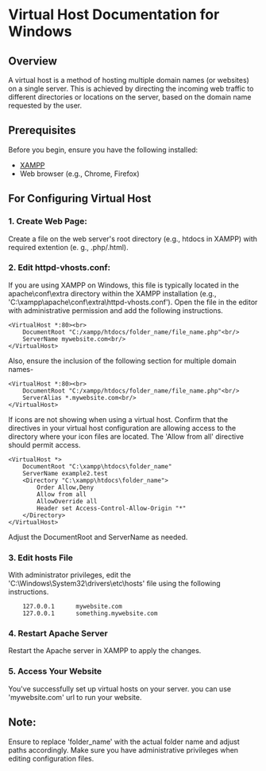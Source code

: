 # Virtual Host Documentation for Windows

## Overview

A virtual host is a method of hosting multiple domain names (or websites) on a single server. This is achieved by directing the incoming web traffic to different directories or locations on the server, based on the domain name requested by the user.

## Prerequisites

Before you begin, ensure you have the following installed:

- [XAMPP](https://www.apachefriends.org/index.html)
- Web browser (e.g., Chrome, Firefox)


## For Configuring Virtual Host
### 1. Create Web Page: 
Create a file on the web server's root directory (e.g., htdocs in XAMPP) with required extention (e. g., .php/.html).
### 2. Edit httpd-vhosts.conf:
If you are using XAMPP on Windows, this file is typically located in the apache\conf\extra directory within the XAMPP installation (e.g., 'C:\xampp\apache\conf\extra\httpd-vhosts.conf'). Open the file in the editor with administrative permission and add the following instructions.<br/>
```
<VirtualHost *:80><br>
    DocumentRoot "C:/xampp/htdocs/folder_name/file_name.php"<br/>
    ServerName mywebsite.com<br/>
</VirtualHost>
```
Also, ensure the inclusion of the following section for multiple domain names-
```
<VirtualHost *:80><br>
    DocumentRoot "C:/xampp/htdocs/folder_name/file_name.php"<br/>
    ServerAlias *.mywebsite.com<br/>
</VirtualHost>

```
If icons are not showing when using a virtual host. Confirm that the <Directory> directives in your virtual host configuration are allowing access to the directory where your icon files are located. The 'Allow from all' directive should permit access.

```
<VirtualHost *>
    DocumentRoot "C:\xampp\htdocs\folder_name"
    ServerName example2.test
    <Directory "C:\xampp\htdocs\folder_name">
        Order Allow,Deny
        Allow from all
        AllowOverride all
        Header set Access-Control-Allow-Origin "*"
    </Directory>    
</VirtualHost>
```
Adjust the DocumentRoot and ServerName as needed.
### 3. Edit hosts File
With administrator privileges, edit the 'C:\Windows\System32\drivers\etc\hosts' file using the following instructions.
```
    127.0.0.1      mywebsite.com
    127.0.0.1      something.mywebsite.com  
```
### 4. Restart Apache Server
Restart the Apache server in XAMPP to apply the changes.
### 5. Access Your Website
You've successfully set up virtual hosts on your server. you can use 'mywebsite.com' url to run your website.

## Note: 
Ensure to replace 'folder_name' with the actual folder name and adjust paths accordingly. Make sure you have administrative privileges when editing configuration files.
